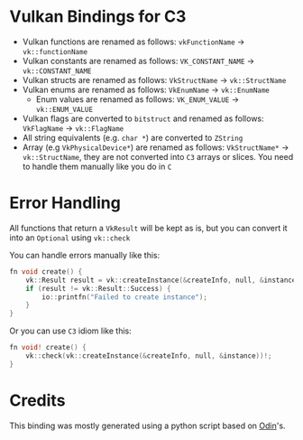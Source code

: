 # Vulkan Bindings for C3

* Vulkan functions are renamed as follows: `vkFunctionName` -> `vk::functionName`
* Vulkan constants are renamed as follows: `VK_CONSTANT_NAME` -> `vk::CONSTANT_NAME`
* Vulkan structs are renamed as follows: `VkStructName` -> `vk::StructName`
* Vulkan enums are renamed as follows: `VkEnumName` -> `vk::EnumName`
  * Enum values are renamed as follows: `VK_ENUM_VALUE` -> `vk::ENUM_VALUE`
* Vulkan flags are converted to `bitstruct` and renamed as follows: `VkFlagName` -> `vk::FlagName`
* All string equivalents (e.g. `char *`) are converted to `ZString`
* Array (e.g `VkPhysicalDevice*`) are renamed as follows: `VkStructName*` -> `vk::StructName`, they are not converted into `C3` arrays or slices. You need to handle them manually like you do in `C`

# Error Handling

All functions that return a `VkResult` will be kept as is, but you can convert it into an `Optional` using `vk::check`

You can handle errors manually like this:
```cpp
fn void create() {
    vk::Result result = vk::createInstance(&createInfo, null, &instance);
    if (result != vk::Result::Success) {
        io::printfn("Failed to create instance");
    }
}
```
Or you can use `C3` idiom like this:
```cpp
fn void! create() {
    vk::check(vk::createInstance(&createInfo, null, &instance))!;
}
```

# Credits

This binding was mostly generated using a python script based on [Odin](https://github.com/odin-lang/Odin/tree/master/vendor/vulkan)'s.
